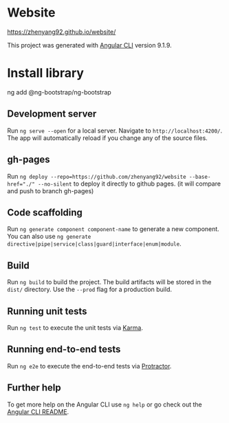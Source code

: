 # Website

https://zhenyang92.github.io/website/

This project was generated with [Angular CLI](https://github.com/angular/angular-cli) version 9.1.9.

# Install library

ng add @ng-bootstrap/ng-bootstrap

## Development server

Run `ng serve --open` for a local server. Navigate to `http://localhost:4200/`. The app will automatically reload if you change any of the source files.

## gh-pages

Run `ng deploy --repo=https://github.com/zhenyang92/website --base-href="./" --no-silent` to deploy it directly to github pages. (it will compare and push to branch gh-pages)

## Code scaffolding

Run `ng generate component component-name` to generate a new component. You can also use `ng generate directive|pipe|service|class|guard|interface|enum|module`.

## Build

Run `ng build` to build the project. The build artifacts will be stored in the `dist/` directory. Use the `--prod` flag for a production build.

## Running unit tests

Run `ng test` to execute the unit tests via [Karma](https://karma-runner.github.io).

## Running end-to-end tests

Run `ng e2e` to execute the end-to-end tests via [Protractor](http://www.protractortest.org/).

## Further help

To get more help on the Angular CLI use `ng help` or go check out the [Angular CLI README](https://github.com/angular/angular-cli/blob/master/README.md).
